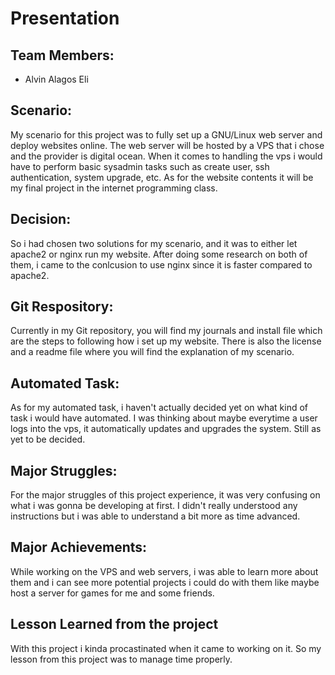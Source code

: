 # Presentation 
## Team Members:
- Alvin Alagos Eli

## Scenario:
My scenario for this project was to fully set up a GNU/Linux web server and deploy websites online. The web server will be hosted by a VPS that i chose and the provider is digital ocean. When it comes to handling the vps i would have to perform basic sysadmin tasks such as create user, ssh authentication, system upgrade, etc. As for the website contents it will be my final project in the internet programming class.

## Decision: 
So i had chosen two solutions for my scenario, and it was to either let apache2 or nginx run my website. After doing some research on both of them, i came to the conlcusion to use nginx since it is faster compared to apache2.

## Git Respository: 
Currently in my Git repository, you will find my journals and install file which are the steps to following how i set up my website. There is also the license and a readme file where you will find the explanation of my scenario.

## Automated Task:
As for my automated task, i haven't actually decided yet on what kind of task i would have automated. I was thinking about maybe everytime a user logs into the vps, it automatically updates and upgrades the system. Still as yet to be decided.

## Major Struggles:
For the major struggles of this project experience, it was very confusing on what i was gonna be developing at first. I didn't really understood any instructions but i was able to understand a bit more as time advanced. 

## Major Achievements: 
While working on the VPS and web servers, i was able to learn more about them and i can see more potential projects i could do with them like maybe host a server for games for me and some friends.

## Lesson Learned from the project
With this project i kinda procastinated when it came to working on it. So my lesson from this project was to manage time properly.



